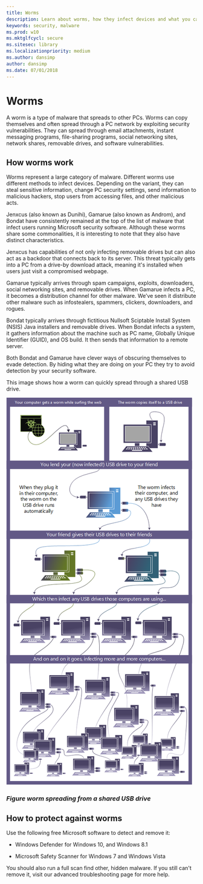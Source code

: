 ```yaml
---
title: Worms
description: Learn about worms, how they infect devices and what you can do to protect yourself.
keywords: security, malware
ms.prod: w10
ms.mktglfcycl: secure
ms.sitesec: library
ms.localizationpriority: medium
ms.author: dansimp
author: dansimp
ms.date: 07/01/2018
---
```


# Worms

A worm is a type of malware that spreads to other PCs. Worms can copy themselves and often spread through a PC network by exploiting security vulnerabilities. They can spread through email attachments, instant messaging programs, file-sharing programs, social networking sites, network shares, removable drives, and software vulnerabilities.

## How worms work

Worms represent a large category of malware. Different worms use different methods to infect devices.  Depending on the variant, they can steal sensitive information, change PC security settings, send information to malicious hackers, stop users from accessing files, and other malicious acts.

Jenxcus (also known as Dunihi), Gamarue (also known as Androm), and Bondat have consistently remained at the top of the list of malware that infect users running Microsoft security software. Although these worms share some commonalities, it is interesting to note that they also have distinct characteristics.

Jenxcus has capabilities of not only infecting removable drives but can also act as a backdoor that connects back to its server. This threat typically gets into a PC from a drive-by download attack, meaning it's installed when users just visit a compromised webpage.

Gamarue typically arrives through spam campaigns, exploits, downloaders, social networking sites, and removable drives. When Gamarue infects a PC, it becomes a distribution channel for other malware. We’ve seen it distribute other malware such as infostealers, spammers, clickers, downloaders, and rogues.

Bondat typically arrives through fictitious Nullsoft Sciptable Install System (NSIS) Java installers and removable drives. When Bondat infects a system, it gathers information about the machine such as PC name, Globally Unique Identifier (GUID), and OS build. It then sends that information to a remote server.

Both Bondat and Gamarue have clever ways of obscuring themselves to evade detection. By hiding what they are doing on your PC they try to avoid detection by your security software.

This image shows how a worm can quickly spread through a shared USB drive.

![Worm example](./images/WormUSB_flight.png)

### *Figure worm spreading from a shared USB drive*

## How to protect against worms

Use the following free Microsoft software to detect and remove it:

* Windows Defender for Windows 10, and Windows 8.1

* Microsoft Safety Scanner for Windows 7 and Windows Vista

You should also run a full scan find other, hidden malware. If you still can't remove it, visit our advanced troubleshooting page for more help.